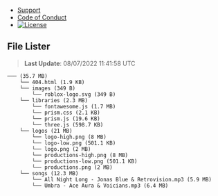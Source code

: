 - [Support](https://github.com/Wixonic/Assets/blob/Default/.github/SUPPORT.md)
- [Code of Conduct](https://github.com/Wixonic/Assets/blob/Default/.github/CODE_OF_CONDUCT.md)
- [![License](https://img.shields.io/github/license/Wixonic/Assets?color=%23555&label=License)](https://github.com/Wixonic/Assets/blob/Default/LICENSE.txt)

## File Lister
<!-- File Lister Display -->
> **Last Update**: 08/07/2022 11:41:58 UTC

```
─── (35.7 MB) 
    └── 404.html (1.9 KB)
    └── images (349 B) 
        └── roblox-logo.svg (349 B)
    └── libraries (2.3 MB) 
        └── fontawesome.js (1.7 MB)
        └── prism.css (2.1 KB)
        └── prism.js (19.6 KB)
        └── three.js (598.7 KB)
    └── logos (21 MB) 
        └── logo-high.png (8 MB)
        └── logo-low.png (501.1 KB)
        └── logo.png (2 MB)
        └── productions-high.png (8 MB)
        └── productions-low.png (501.1 KB)
        └── productions.png (2 MB)
    └── songs (12.3 MB) 
        └── All Night Long - Jonas Blue & Retrovision.mp3 (5.9 MB)
        └── Umbra - Ace Aura & Voicians.mp3 (6.4 MB)
```
<!-- File Lister Display -->
